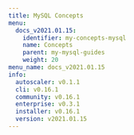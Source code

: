 ```yaml
---
title: MySQL Concepts
menu:
  docs_v2021.01.15:
    identifier: my-concepts-mysql
    name: Concepts
    parent: my-mysql-guides
    weight: 20
menu_name: docs_v2021.01.15
info:
  autoscaler: v0.1.1
  cli: v0.16.1
  community: v0.16.1
  enterprise: v0.3.1
  installer: v0.16.1
  version: v2021.01.15
---
```


